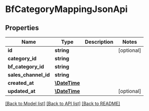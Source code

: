 # BfCategoryMappingJsonApi

## Properties
Name | Type | Description | Notes
------------ | ------------- | ------------- | -------------
**id** | **string** |  | [optional] 
**category_id** | **string** |  | 
**bf_category_id** | **string** |  | 
**sales_channel_id** | **string** |  | 
**created_at** | [**\DateTime**](\DateTime.md) |  | 
**updated_at** | [**\DateTime**](\DateTime.md) |  | [optional] 

[[Back to Model list]](../../README.md#documentation-for-models) [[Back to API list]](../../README.md#documentation-for-api-endpoints) [[Back to README]](../../README.md)

